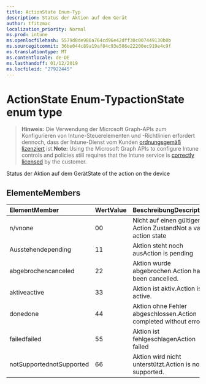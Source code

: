 ```yaml
---
title: ActionState Enum-Typ
description: Status der Aktion auf dem Gerät
author: tfitzmac
localization_priority: Normal
ms.prod: intune
ms.openlocfilehash: 5579d8de986a764cd96e42dff30c007449130b0b
ms.sourcegitcommit: 36be044c89a19af84c93e586e22200ec919e4c9f
ms.translationtype: MT
ms.contentlocale: de-DE
ms.lasthandoff: 01/12/2019
ms.locfileid: "27922445"
---
```

# <a name="actionstate-enum-type"></a><span data-ttu-id="a8221-103">ActionState Enum-Typ</span><span class="sxs-lookup"><span data-stu-id="a8221-103">actionState enum type</span></span>

> <span data-ttu-id="a8221-104">**Hinweis:** Die Verwendung der Microsoft Graph-APIs zum Konfigurieren von Intune-Steuerelementen und -Richtlinien erfordert dennoch, dass der Intune-Dienst vom Kunden [ordnungsgemäß lizenziert](https://go.microsoft.com/fwlink/?linkid=839381) ist.</span><span class="sxs-lookup"><span data-stu-id="a8221-104">**Note:** Using the Microsoft Graph APIs to configure Intune controls and policies still requires that the Intune service is [correctly licensed](https://go.microsoft.com/fwlink/?linkid=839381) by the customer.</span></span>

<span data-ttu-id="a8221-105">Status der Aktion auf dem Gerät</span><span class="sxs-lookup"><span data-stu-id="a8221-105">State of the action on the device</span></span>
## <a name="members"></a><span data-ttu-id="a8221-106">Elemente</span><span class="sxs-lookup"><span data-stu-id="a8221-106">Members</span></span>
|<span data-ttu-id="a8221-107">Element</span><span class="sxs-lookup"><span data-stu-id="a8221-107">Member</span></span>|<span data-ttu-id="a8221-108">Wert</span><span class="sxs-lookup"><span data-stu-id="a8221-108">Value</span></span>|<span data-ttu-id="a8221-109">Beschreibung</span><span class="sxs-lookup"><span data-stu-id="a8221-109">Description</span></span>|
|:---|:---|:---|
|<span data-ttu-id="a8221-110">n/v</span><span class="sxs-lookup"><span data-stu-id="a8221-110">none</span></span>|<span data-ttu-id="a8221-111">0</span><span class="sxs-lookup"><span data-stu-id="a8221-111">0</span></span>|<span data-ttu-id="a8221-112">Nicht auf einen gültigen Action Zustand</span><span class="sxs-lookup"><span data-stu-id="a8221-112">Not a valid action state</span></span>|
|<span data-ttu-id="a8221-113">Ausstehende</span><span class="sxs-lookup"><span data-stu-id="a8221-113">pending</span></span>|<span data-ttu-id="a8221-114">1</span><span class="sxs-lookup"><span data-stu-id="a8221-114">1</span></span>|<span data-ttu-id="a8221-115">Aktion steht noch aus</span><span class="sxs-lookup"><span data-stu-id="a8221-115">Action is pending</span></span>|
|<span data-ttu-id="a8221-116">abgebrochen</span><span class="sxs-lookup"><span data-stu-id="a8221-116">canceled</span></span>|<span data-ttu-id="a8221-117">2</span><span class="sxs-lookup"><span data-stu-id="a8221-117">2</span></span>|<span data-ttu-id="a8221-118">Aktion wurde abgebrochen.</span><span class="sxs-lookup"><span data-stu-id="a8221-118">Action has been cancelled.</span></span>|
|<span data-ttu-id="a8221-119">aktive</span><span class="sxs-lookup"><span data-stu-id="a8221-119">active</span></span>|<span data-ttu-id="a8221-120">3</span><span class="sxs-lookup"><span data-stu-id="a8221-120">3</span></span>|<span data-ttu-id="a8221-121">Aktion ist aktiv.</span><span class="sxs-lookup"><span data-stu-id="a8221-121">Action is active.</span></span>|
|<span data-ttu-id="a8221-122">done</span><span class="sxs-lookup"><span data-stu-id="a8221-122">done</span></span>|<span data-ttu-id="a8221-123">4</span><span class="sxs-lookup"><span data-stu-id="a8221-123">4</span></span>|<span data-ttu-id="a8221-124">Aktion ohne Fehler abgeschlossen.</span><span class="sxs-lookup"><span data-stu-id="a8221-124">Action completed without errors.</span></span>|
|<span data-ttu-id="a8221-125">failed</span><span class="sxs-lookup"><span data-stu-id="a8221-125">failed</span></span>|<span data-ttu-id="a8221-126">5</span><span class="sxs-lookup"><span data-stu-id="a8221-126">5</span></span>|<span data-ttu-id="a8221-127">Aktion ist fehlgeschlagen</span><span class="sxs-lookup"><span data-stu-id="a8221-127">Action failed</span></span>|
|<span data-ttu-id="a8221-128">notSupported</span><span class="sxs-lookup"><span data-stu-id="a8221-128">notSupported</span></span>|<span data-ttu-id="a8221-129">6</span><span class="sxs-lookup"><span data-stu-id="a8221-129">6</span></span>|<span data-ttu-id="a8221-130">Aktion wird nicht unterstützt.</span><span class="sxs-lookup"><span data-stu-id="a8221-130">Action is not supported.</span></span>|




